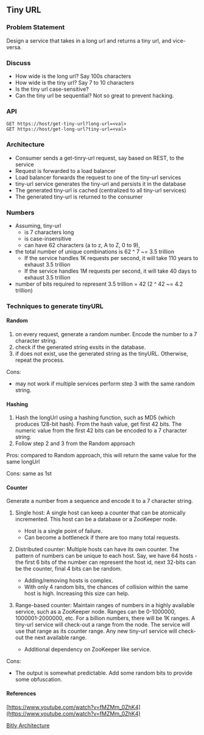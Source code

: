 ## Tiny URL

### Problem Statement
Design a service that takes in a long url and returns a tiny url, and vice-versa.

### Discuss
* How wide is the long url? Say 100s characters
* How wide is the tiny url? Say 7 to 10 characters
* Is the tiny url case-sensitive?
* Can the tiny url be sequential? Not so great to prevent hacking.

### API
```
GET https://host/get-tiny-url?long-url=<val>
GET https://host/get-long-url?tiny-url=<val>
```
### Architecture
* Consumer sends a get-tinry-url request, say based on REST, to the service
* Request is forwarded to a load balancer
* Load balancer forwards the request to one of the tiny-url services
* tiny-url service generates the tiny-url and persists it in the database
* The generated tiny-url is cached (centralized to all tiny-url services)
* The generated tiny-url is returned to the consumer

### Numbers
* Assuming, tiny-url
  * is 7 characters long 
  * is case-insensitive
  * can have 62 characters (a to z, A to Z, 0 to 9),
* the total number of unique combinations is 62 ^ 7 ~= 3.5 trillion
  * If the service handles 1K requests per second, it will take 110 years to exhaust 3.5 trillion
  * If the service handles 1M requests per second, it will take 40 days to exhaust 3.5 trillion
* number of bits required to represent 3.5 trillion = 42 (2 ^ 42 ~= 4.2 trillion) 

### Techniques to generate tinyURL
#### Random
1. on every request, generate a random number. Encode the number to a 7 character string.
2. check if the generated string exsits in the database.
3. if does not exist, use the generated string as the tinyURL. Otherwise, repeat the process.

Cons: 
  * may not work if multiple services perform step 3 with the same random string.
  
#### Hashing
1. Hash the longUrl using a hashing function, such as MD5 (which produces 128-bit hash). From the hash value, get first 42 bits. The numeric value from the first 42 bits can be encoded to a 7 character string. 
2. Follow step 2 and 3 from the Random approach

Pros: compared to Random  approach, this will return the same value for the same longUrl

Cons: same as 1st

#### Counter
Generate a number from a sequence and encode it to a 7 character string.

1. Single host: A single host can keep a counter that can be atomically incremented. This host can be a database or a ZooKeeper node.
    * Host is a single point of failure.
    * Can become a bottleneck if there are too many total requests.
  
2. Distributed counter: Multiple hosts can have its own counter. The pattern of numbers can be unique to each host. Say, we have 64 hosts - the first 6 bits of the number can represent the host id, next 32-bits can be the counter, final 4 bits can be random.
    * Adding/removing hosts is complex.
    * With only 4 random bits, the chances of collision within the same host is high. Increasing this size can help.
  
3. Range-based counter: Maintain ranges of numbers in a highly available service, such as a ZooKeeper node. Ranges can be 0-1000000, 1000001-2000000, etc. For a billion numbers, there will be 1K ranges. A tiny-url service will check-out a range from the node. The service will use that range as its counter range. Any new tiny-url service will check-out the next available range. 
    * Additional dependency on ZooKeeper like service.
  
Cons:
  * The output is somewhat predictable. Add some random bits to provide some obfuscation.

#### References
[https://www.youtube.com/watch?v=fMZMm_0ZhK4](https://www.youtube.com/watch?v=fMZMm_0ZhK4)

[Bitly Architecture](http://highscalability.com/blog/2014/7/14/bitly-lessons-learned-building-a-distributed-system-that-han.html)
